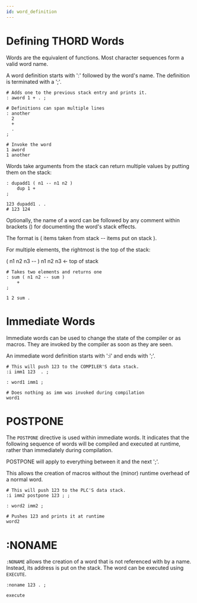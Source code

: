 ```yaml
---
id: word_definition
---
```


# Defining THORD Words

Words are the equivalent of functions. Most character sequences form a valid word name.

A word definition starts with ':' followed by the word's name. The definition is terminated with a ';'.

```
# Adds one to the previous stack entry and prints it.
: aword 1 + . ;

# Definitions can span multiple lines
: another
  2
  +
  .
;

# Invoke the word
1 aword
1 another
```

Words take arguments from the stack can return multiple values by putting them on the stack:

```
: dupadd1 ( n1 -- n1 n2 ) 
    dup 1 + 
;

123 dupadd1 . .
# 123 124
```

Optionally, the name of a word can be followed by any comment within brackets () for documenting the word's stack effects.

The format is ( items taken from stack -- items put on stack ). 

For multiple elements, the rightmost is the top of the stack:

( n1 n2 n3 -- )
 n1 n2 n3 <- top of stack

```
# Takes two elements and returns one
: sum ( n1 n2 -- sum )
    +
;

1 2 sum .
```

# Immediate Words

Immediate words can be used to change the state of the compiler or as macros. They are invoked by the compiler as soon as they are seen. 

An immediate word definition starts with ':i' and ends with ';'.

```
# This will push 123 to the COMPILER'S data stack.
:i imm1 123  . ;

: word1 imm1 ; 

# Does nothing as imm was invoked during compilation
word1
```

# POSTPONE

The `POSTPONE` directive is used within immediate words. It indicates that the following sequence of words will be compiled and executed at runtime, rather than immediately during compilation.

POSTPONE will apply to everything between it and the next ';'.

This allows the creation of macros without the (minor) runtime overhead of a normal word.

```
# This will push 123 to the PLC'S data stack.
:i imm2 postpone 123 ; ;

: word2 imm2 ;

# Pushes 123 and prints it at runtime
word2
```

# :NONAME

`:NONAME` allows the creation of a word that is not referenced with by a name. Instead, its address is put on the stack. The word can be executed using `EXECUTE`.

```
:noname 123 . ;

execute
```